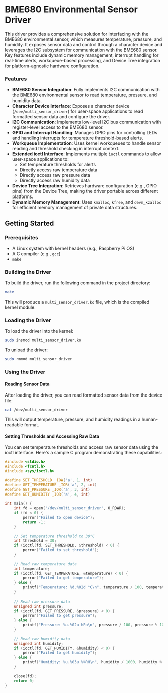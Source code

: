 # BME680 Environmental Sensor Driver

This driver provides a comprehensive solution for interfacing with the BME680 environmental sensor, which measures temperature, pressure, and humidity. It exposes sensor data and control through a character device and leverages the I2C subsystem for communication with the BME680 sensor. Key features include dynamic memory management, interrupt handling for real-time alerts, workqueue-based processing, and Device Tree integration for platform-agnostic hardware configuration.

### Features

*   **BME680 Sensor Integration**: Fully implements I2C communication with the BME680 environmental sensor to read temperature, pressure, and humidity data.
*   **Character Device Interface**: Exposes a character device (`/dev/multi_sensor_driver`) for user-space applications to read formatted sensor data and configure the driver.
*   **I2C Communication**: Implements low-level I2C bus communication with register-level access to the BME680 sensor.
*   **GPIO and Interrupt Handling**: Manages GPIO pins for controlling LEDs and handling interrupts for temperature threshold-based alerts.
*   **Workqueue Implementation**: Uses kernel workqueues to handle sensor reading and threshold checking in interrupt context.
*   **Extended ioctl Interface**: Implements multiple `ioctl` commands to allow user-space applications to:
    - Set temperature thresholds for alerts
    - Directly access raw temperature data
    - Directly access raw pressure data
    - Directly access raw humidity data
*   **Device Tree Integration**: Retrieves hardware configuration (e.g., GPIO pins) from the Device Tree, making the driver portable across different platforms.
*   **Dynamic Memory Management**: Uses `kmalloc`, `kfree`, and `devm_kzalloc` for efficient memory management of private data structures.

## Getting Started

### Prerequisites

- A Linux system with kernel headers (e.g., Raspberry Pi OS)
- A C compiler (e.g., `gcc`)
- `make`

### Building the Driver

To build the driver, run the following command in the project directory:

```sh
make
```

This will produce a `multi_sensor_driver.ko` file, which is the compiled kernel module.

### Loading the Driver

To load the driver into the kernel:

```sh
sudo insmod multi_sensor_driver.ko
```

To unload the driver:

```sh
sudo rmmod multi_sensor_driver
```

### Using the Driver

#### Reading Sensor Data

After loading the driver, you can read formatted sensor data from the device file:

```sh
cat /dev/multi_sensor_driver
```

This will output temperature, pressure, and humidity readings in a human-readable format.

#### Setting Thresholds and Accessing Raw Data

You can set temperature thresholds and access raw sensor data using the ioctl interface. Here's a sample C program demonstrating these capabilities:

```c
#include <stdio.h>
#include <fcntl.h>
#include <sys/ioctl.h>

#define SET_THRESHOLD _IOW('a', 1, int)
#define GET_TEMPERATURE _IOR('a', 2, int)
#define GET_PRESSURE _IOR('a', 3, int)
#define GET_HUMIDITY _IOR('a', 4, int)

int main() {
    int fd = open("/dev/multi_sensor_driver", O_RDWR);
    if (fd < 0) {
        perror("Failed to open device");
        return -1;
    }
    
    // Set temperature threshold to 30°C
    int threshold = 30;
    if (ioctl(fd, SET_THRESHOLD, &threshold) < 0) {
        perror("Failed to set threshold");
    }
    
    // Read raw temperature data
    int temperature;
    if (ioctl(fd, GET_TEMPERATURE, &temperature) < 0) {
        perror("Failed to get temperature");
    } else {
        printf("Temperature: %d.%02d °C\n", temperature / 100, temperature % 100);
    }
    
    // Read raw pressure data
    unsigned int pressure;
    if (ioctl(fd, GET_PRESSURE, &pressure) < 0) {
        perror("Failed to get pressure");
    } else {
        printf("Pressure: %u.%02u hPa\n", pressure / 100, pressure % 100);
    }
    
    // Read raw humidity data
    unsigned int humidity;
    if (ioctl(fd, GET_HUMIDITY, &humidity) < 0) {
        perror("Failed to get humidity");
    } else {
        printf("Humidity: %u.%03u %%RH\n", humidity / 1000, humidity % 1000);
    }
    
    close(fd);
    return 0;
}
```